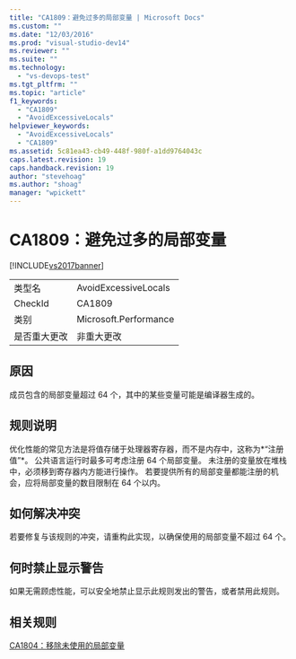 ```yaml
---
title: "CA1809：避免过多的局部变量 | Microsoft Docs"
ms.custom: ""
ms.date: "12/03/2016"
ms.prod: "visual-studio-dev14"
ms.reviewer: ""
ms.suite: ""
ms.technology: 
  - "vs-devops-test"
ms.tgt_pltfrm: ""
ms.topic: "article"
f1_keywords: 
  - "CA1809"
  - "AvoidExcessiveLocals"
helpviewer_keywords: 
  - "AvoidExcessiveLocals"
  - "CA1809"
ms.assetid: 5c81ea43-cb49-448f-980f-a1dd9764043c
caps.latest.revision: 19
caps.handback.revision: 19
author: "stevehoag"
ms.author: "shoag"
manager: "wpickett"
---
```

# CA1809：避免过多的局部变量
[!INCLUDE[vs2017banner](../code-quality/includes/vs2017banner.md)]

|||  
|-|-|  
|类型名|AvoidExcessiveLocals|  
|CheckId|CA1809|  
|类别|Microsoft.Performance|  
|是否重大更改|非重大更改|  
  
## 原因  
 成员包含的局部变量超过 64 个，其中的某些变量可能是编译器生成的。  
  
## 规则说明  
 优化性能的常见方法是将值存储于处理器寄存器，而不是内存中，这称为*“注册值”*。  公共语言运行时最多可考虑注册 64 个局部变量。  未注册的变量放在堆栈中，必须移到寄存器内方能进行操作。  若要提供所有的局部变量都能注册的机会，应将局部变量的数目限制在 64 个以内。  
  
## 如何解决冲突  
 若要修复与该规则的冲突，请重构此实现，以确保使用的局部变量不超过 64 个。  
  
## 何时禁止显示警告  
 如果无需顾虑性能，可以安全地禁止显示此规则发出的警告，或者禁用此规则。  
  
## 相关规则  
 [CA1804：移除未使用的局部变量](../code-quality/ca1804-remove-unused-locals.md)